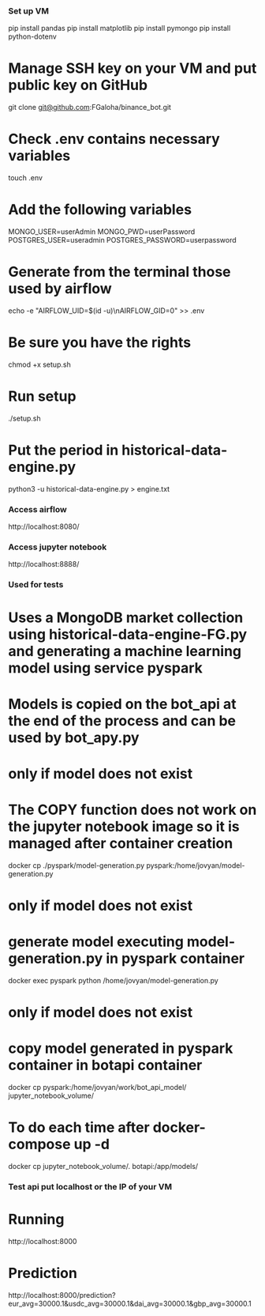 ### Set up VM
pip install pandas
pip install matplotlib
pip install pymongo
pip install python-dotenv

# Manage SSH key on your VM and put public key on GitHub
git clone git@github.com:FGaloha/binance_bot.git

# Check .env contains necessary variables
touch .env
# Add the following variables
MONGO_USER=userAdmin
MONGO_PWD=userPassword
POSTGRES_USER=useradmin
POSTGRES_PASSWORD=userpassword
# Generate from the terminal those used by airflow
echo -e "AIRFLOW_UID=$(id -u)\nAIRFLOW_GID=0" >> .env

# Be sure you have the rights
chmod +x setup.sh

# Run setup
./setup.sh

# Put the period in historical-data-engine.py
python3 -u historical-data-engine.py > engine.txt

### Access airflow
http://localhost:8080/

### Access jupyter notebook
http://localhost:8888/

### Used for tests
# Uses a MongoDB market collection using historical-data-engine-FG.py and generating a machine learning model using service pyspark
# Models is copied on the bot_api at the end of the process and can be used by bot_apy.py

# only if model does not exist
# The COPY function does not work on the jupyter notebook image so it is managed after container creation
docker cp ./pyspark/model-generation.py pyspark:/home/jovyan/model-generation.py

# only if model does not exist
# generate model executing model-generation.py in pyspark container
docker exec pyspark python /home/jovyan/model-generation.py

# only if model does not exist
# copy model generated in pyspark container in botapi container
docker cp pyspark:/home/jovyan/work/bot_api_model/ jupyter_notebook_volume/

# To do each time after docker-compose up -d
docker cp jupyter_notebook_volume/. botapi:/app/models/

### Test api put localhost or the IP of your VM
# Running
http://localhost:8000
# Prediction
http://localhost:8000/prediction?eur_avg=30000.1&usdc_avg=30000.1&dai_avg=30000.1&gbp_avg=30000.1
